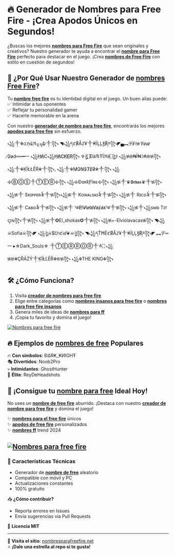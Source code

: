 # 🔥 Generador de Nombres para Free Fire - ¡Crea Apodos Únicos en Segundos!

¿Buscas los mejores **[nombres para Free Fire](https://www.nombresparafreefire.net/)** que sean originales y creativos? Nuestro generador te ayuda a encontrar el **[nombre para Free Fire](https://www.nombresparafreefire.net/)** perfecto para destacar en el juego. ¡Crea **[nombres de Free Fire](https://www.nombresparafreefire.net/)** con estilo en cuestión de segundos!

## 🎯 ¿Por Qué Usar Nuestro Generador de **[nombres Free Fire](https://www.nombresparafreefire.net/)**?

Tu **[nombre free fire](https://www.nombresparafreefire.net/)** es tu identidad digital en el juego. Un buen alias puede:
✅ Intimidar a tus oponentes  
✅ Reflejar tu personalidad gamer  
✅ Hacerte memorable en la arena  

Con nuestro **[generador de nombre para free fire](https://www.nombresparafreefire.net/)**, encontrarás los mejores **[apodos para free fire](https://www.nombresparafreefire.net/)** sin esfuerzo.

꧁༒☬ᤂℌ໔ℜ؏ৡ☬༒꧂ ◥꧁དℭ℟Åℤ¥༒₭ÏḼḼ℥℟ཌ꧂◤▄︻デI̷'̷m̷ ̷Y̷o̷u̷r̷ ̷D̷a̷d══━一 ꧁H҉A҉C꧁H҉A҉C҉K҉E҉R҉꧂ ✞ঔৣ۝ÐâřҟŦﺂℜê۝ঔৣ✞ ꧁࿗࿌₦Ї₦ℑ₳࿌࿗꧂ ꧁༒☬ĶÏŁŁĚŔ☬༒꧂, ꧁༒☬M̷O̷N̷S̷T̷E̷R̷☬༒꧂ ꧁࿇ⒷⓄⓈ༒ⓉⒺⓇ࿇꧂ ꧁࿇ÐɑʀҟƑîʀɛ࿇꧂ ꧁࿗༒♛𝕾𝖊𝖇𝖆𝖘♛༒࿗꧂ ꧁࿗༒ Sᴋɪᴘᴘᴇʀ꫟༒࿗꧂꧁࿗༒ Kᴏᴡᴀʟsᴋɪ꫟༒࿗꧂ ꧁࿗༒ Rɪᴄᴏ꫟༒࿗꧂ ꧁࿗༒ Cᴀʙᴏ꫟༒࿗꧂ ꧁࿗༒ ༄E̸l̸V̸i̸o̸l̸a̸V̸a̸c̸a̸s̸༄༒࿗꧂ ꧁࿗༒꧁sᴍᴅ Tɪᴛꨄ︎ɴ꧂༒࿗꧂ ꧁࿗༒✪El_shokas✪༒࿗꧂ ꧁࿗+-Elviolavacas࿗꧂ ◥꧁☠︎Sofia☠︎꧂◤ ꧁ঔৣ☠︎$℧℩ℭℹ︎ⅆ❦☠︎ঔৣ꧂ ◥꧁དŤĦĒℭ℟Åℤ¥༒₭ÏḼḼ℥℟ཌ꧂◤ ︻デ═一 ▸☆Dark_Souls☆ ༒ⓉⒺⓇⓇⓄⓇ༒≛۝ ꧁࿗࿌☬ÇŘĀŻÝ༒ĶÎŁĽĒŘ☬࿌࿗꧂ ꧁☬THE KING☬꧂
## 🛠️ ¿Cómo Funciona?

1. Visita **[creador de nombres para free fire](https://www.nombresparafreefire.net/)**
2. Elige entre categorías como **[nombres insanos para free fire](https://www.nombresparafreefire.net/)** o **[nombres para free fire insanos](https://www.nombresparafreefire.net/)**
3. Genera miles de ideas de **[nombres para ff](https://www.nombresparafreefire.net/)**
4. ¡Copia tu favorito y domina el juego!

<a href="https://blogger.googleusercontent.com/img/b/R29vZ2xl/AVvXsEgFoGGqCyF3g_f-2Ik3Cu2e4GLpGmoE7svWv7McVQItdB4ny_VsMQ2pl5yX4n063994Rf0ZWnhrdvK7jcAtMYw7FQnwktZGM0b-QKtyKKHGXx5ij-jkn1MJfbaaD-diazxeUKKuWheIFlKKnE-2FZ4U4FArSKnJch08kU7dcinq9ahrWYjx9-b6ReTv0s4/s16000/garena-nombres-para-free-fire.webp"><img loading="lazy" alt="Nombres para free fire" title="Nombres para free fire" src="https://blogger.googleusercontent.com/img/b/R29vZ2xl/AVvXsEgFoGGqCyF3g_f-2Ik3Cu2e4GLpGmoE7svWv7McVQItdB4ny_VsMQ2pl5yX4n063994Rf0ZWnhrdvK7jcAtMYw7FQnwktZGM0b-QKtyKKHGXx5ij-jkn1MJfbaaD-diazxeUKKuWheIFlKKnE-2FZ4U4FArSKnJch08kU7dcinq9ahrWYjx9-b6ReTv0s4/s16000/garena-nombres-para-free-fire.webp" original="https://blogger.googleusercontent.com/img/b/R29vZ2xl/AVvXsEgFoGGqCyF3g_f-2Ik3Cu2e4GLpGmoE7svWv7McVQItdB4ny_VsMQ2pl5yX4n063994Rf0ZWnhrdvK7jcAtMYw7FQnwktZGM0b-QKtyKKHGXx5ij-jkn1MJfbaaD-diazxeUKKuWheIFlKKnE-2FZ4U4FArSKnJch08kU7dcinq9ahrWYjx9-b6ReTv0s4/s16000/garena-nombres-para-free-fire.webp"></a>

## 🔥 Ejemplos de **[nombres de free](https://www.nombresparafreefire.net/)** Populares

🔥 **Con símbolos**: ÐΔRҜ_ҜИIGHŦ  
🎭 **Divertidos**: Noob2Pro  
💀 **Intimidantes**: GhostHunter  
👑 **Élite**: ReyDeHeadshots  

## 🚀 ¡Consigue tu **[nombre para free](https://www.nombresparafreefire.net/)** Ideal Hoy!

No uses un **[nombre de free fire](https://www.nombresparafreefire.net/)** aburrido. ¡Destaca con nuestro **[creador de nombre para free fire](https://www.nombresparafreefire.net/)** y domina el juego!

✨ **[nombres para el free fire](https://www.nombresparafreefire.net/)** únicos  
✨ **[apodos de free fire](https://www.nombresparafreefire.net/)** personalizados  
✨ **[nombres ff](https://www.nombresparafreefire.net/)** trend 2024  

<a href="https://blogger.googleusercontent.com/img/b/R29vZ2xl/AVvXsEgUlTr4wRtGxoyne7NVVx-PE6YVFu_mOq-e1qOP-HE-q5V4mm8-RZu1vC9LOrf5LvjjY5dWjyQT2vNM2LlmfvUTGU5yqlqUrhuFCqU8RfmMnMtm3-YvHJqbiQxG7S2JBVYEBK19_O6zjhrdbrbKthFlDmRKuYllMsxXG5QbnIEGByvb4UGqlcog3vmb/s16000/NombresParaFreeFire-FreeFireNombres.webp"><img loading="lazy" alt="Nombres para free fire" title="Nombres para free fire" src="https://blogger.googleusercontent.com/img/b/R29vZ2xl/AVvXsEgUlTr4wRtGxoyne7NVVx-PE6YVFu_mOq-e1qOP-HE-q5V4mm8-RZu1vC9LOrf5LvjjY5dWjyQT2vNM2LlmfvUTGU5yqlqUrhuFCqU8RfmMnMtm3-YvHJqbiQxG7S2JBVYEBK19_O6zjhrdbrbKthFlDmRKuYllMsxXG5QbnIEGByvb4UGqlcog3vmb/s16000/NombresParaFreeFire-FreeFireNombres.webp" original="https://blogger.googleusercontent.com/img/b/R29vZ2xl/AVvXsEgUlTr4wRtGxoyne7NVVx-PE6YVFu_mOq-e1qOP-HE-q5V4mm8-RZu1vC9LOrf5LvjjY5dWjyQT2vNM2LlmfvUTGU5yqlqUrhuFCqU8RfmMnMtm3-YvHJqbiQxG7S2JBVYEBK19_O6zjhrdbrbKthFlDmRKuYllMsxXG5QbnIEGByvb4UGqlcog3vmb/s16000/NombresParaFreeFire-FreeFireNombres.webp"></a>
---

### 📌 Características Técnicas

- Generador de **[nombre de free](https://www.nombresparafreefire.net/)** aleatorio
- Compatible con móvil y PC
- Actualizaciones constantes
- 100% gratuito

📥 **¿Cómo contribuir?**
- Reporta errores en Issues
- Envia sugerencias via Pull Requests

📜 **Licencia MIT**

---

🔗 **Visita el sitio**: [nombresparafreefire.net](https://www.nombresparafreefire.net/)  
⭐ **¡Dale una estrella al repo si te gusta!**
